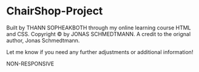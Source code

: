 # ChairShop-Project

Built by THANN SOPHEAKBOTH through my online learning course HTML and CSS. Copyright © by JONAS SCHMEDTMANN. A credit to the orignal author, Jonas Schmedtmann.

Let me know if you need any further adjustments or additional information!

NON-RESPONSIVE
